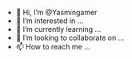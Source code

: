 - 👋 Hi, I’m @Yasmingamer
- 👀 I’m interested in ...
- 🌱 I’m currently learning ...
- 💞️ I’m looking to collaborate on ...
- 📫 How to reach me ...

<!---
Yasmingamer/Yasmingamer is a ✨ special ✨ repository because its `README.md` (this file) appears on your GitHub profile.
You can click the Preview link to take a look at your changes.
--->
